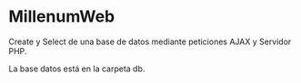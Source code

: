 # MillenumWeb

Create y Select de una base de datos mediante peticiones AJAX y Servidor PHP.

La base datos está en la carpeta db.
